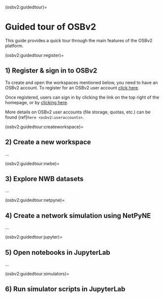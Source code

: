 (osbv2:guidedtour)=
# Guided tour of OSBv2

This guide provides a quick tour through the main features of the OSBv2 platform.

(osbv2:guidedtour:register)=
## 1) Register & sign in to OSBv2

To create and open the workspaces mentioned below, you need to have an OSBv2 account. To register for an OSBv2 user account [click here](https://accounts.v2.opensourcebrain.org/auth/realms/osb2/login-actions/authenticate?client_id=web-client).

Once registered, users can sign in by clicking the link on the top right of the homepage, or by [clicking here](https://accounts.v2.opensourcebrain.org/auth/realms/osb2/login-actions/authenticate?client_id=web-client).

More details on OSBv2 user accounts (file storage, quotas, etc.) can be found {ref}`here <osbv2:useraccounts>`.


(osbv2:guidedtour:createworkspace)=
## 2) Create a new workspace

...

(osbv2:guidedtour:nwbe)=
## 3) Explore NWB datasets

...

(osbv2:guidedtour:netpyne)=
## 4) Create a network simulation using NetPyNE

...

(osbv2:guidedtour:jupyter)=
## 5) Open notebooks in JupyterLab

...

(osbv2:guidedtour:simulators)=
## 6) Run simulator scripts in JupyterLab
